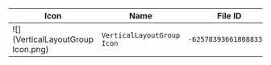 | Icon | Name | File ID |
| ---  | ---  | ---     |
| ![](VerticalLayoutGroup Icon.png) | `VerticalLayoutGroup Icon` | `-6257839366180883323` |
